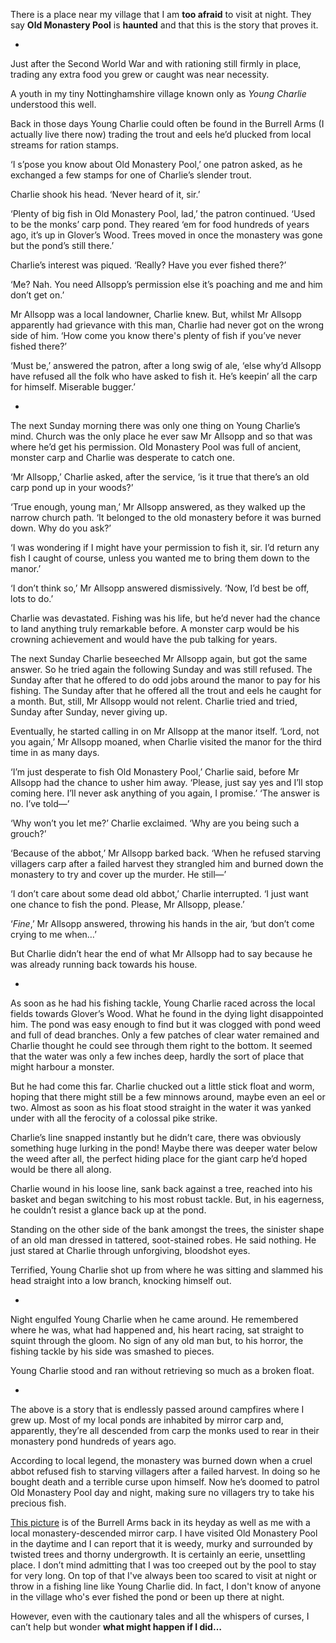 There is a place near my village that I am **too afraid** to visit at night. They say **Old Monastery Pool** is **haunted** and that this is the story that proves it.

*

Just after the Second World War and with rationing still firmly in place, trading any extra food you grew or caught was near necessity.

A youth in my tiny Nottinghamshire village known only as *Young Charlie* understood this well. 

Back in those days Young Charlie could often be found in the Burrell Arms (I actually live there now) trading the trout and eels he’d plucked from local streams for ration stamps.

‘I s’pose you know about Old Monastery Pool,’ one patron asked, as he exchanged a few stamps for one of Charlie’s slender trout.

Charlie shook his head. ‘Never heard of it, sir.’

‘Plenty of big fish in Old Monastery Pool, lad,’ the patron continued. ‘Used to be the monks’ carp pond. They reared ‘em for food hundreds of years ago, it’s up in Glover’s Wood. Trees moved in once the monastery was gone but the pond’s still there.’

Charlie’s interest was piqued. ‘Really? Have you ever fished there?’

‘Me? Nah. You need Allsopp’s permission else it’s poaching and me and him don’t get on.’

Mr Allsopp was a local landowner, Charlie knew. But, whilst Mr Allsopp apparently had grievance with this man, Charlie had never got on the wrong side of him. ‘How come you know there's plenty of fish if you’ve never fished there?’

‘Must be,’ answered the patron, after a long swig of ale, ‘else why’d Allsopp have refused all the folk who have asked to fish it. He’s keepin’ all the carp for himself. Miserable bugger.’

*

The next Sunday morning there was only one thing on Young Charlie’s mind. Church was the only place he ever saw Mr Allsopp and so that was where he’d get his permission. Old Monastery Pool was full of ancient, monster carp and Charlie was desperate to catch one.

‘Mr Allsopp,’ Charlie asked, after the service, ‘is it true that there’s an old carp pond up in your woods?’

‘True enough, young man,’ Mr Allsopp answered, as they walked up the narrow church path. ‘It belonged to the old monastery before it was burned down. Why do you ask?’

‘I was wondering if I might have your permission to fish it, sir. I’d return any fish I caught of course, unless you wanted me to bring them down to the manor.’

‘I don’t think so,’ Mr Allsopp answered dismissively. ‘Now, I’d best be off, lots to do.’

Charlie was devastated. Fishing was his life, but he’d never had the chance to land anything truly remarkable before. A monster carp would be his crowning achievement and would have the pub talking for years.

The next Sunday Charlie beseeched Mr Allsopp again, but got the same answer. So he tried again the following Sunday and was still refused. The Sunday after that he offered to do odd jobs around the manor to pay for his fishing. The Sunday after that he offered all the trout and eels he caught for a month. But, still, Mr Allsopp would not relent. Charlie tried and tried, Sunday after Sunday, never giving up.

Eventually, he started calling in on Mr Allsopp at the manor itself. ‘Lord, not you again,’ Mr Allsopp moaned, when Charlie visited the manor for the third time in as many days.

‘I’m just desperate to fish Old Monastery Pool,’ Charlie said, before Mr Allsopp had the chance to usher him away. ‘Please, just say yes and I’ll stop coming here. I’ll never ask anything of you again, I promise.’
‘The answer is no. I’ve told—’

‘Why won’t you let me?’ Charlie exclaimed. ‘Why are you being such a grouch?’

‘Because of the abbot,’ Mr Allsopp barked back. ‘When he refused starving villagers carp after a failed harvest they strangled him and burned down the monastery to try and cover up the murder. He still—’

‘I don’t care about some dead old abbot,’ Charlie interrupted. ‘I just want one chance to fish the pond. Please, Mr Allsopp, please.’

‘*Fine*,’ Mr Allsopp answered, throwing his hands in the air, ‘but don’t come crying to me when…’

But Charlie didn’t hear the end of what Mr Allsopp had to say because he was already running back towards his house.

*

As soon as he had his fishing tackle, Young Charlie raced across the local fields towards Glover’s Wood. What he found in the dying light disappointed him. The pond was easy enough to find but it was clogged with pond weed and full of dead branches. Only a few patches of clear water remained and Charlie thought he could see through them right to the bottom. It seemed that the water was only a few inches deep, hardly the sort of place that might harbour a monster.

But he had come this far. Charlie chucked out a little stick float and worm, hoping that there might still be a few minnows around, maybe even an eel or two. Almost as soon as his float stood straight in the water it was yanked under with all the ferocity of a colossal pike strike. 

Charlie’s line snapped instantly but he didn’t care, there was obviously something huge lurking in the pond! Maybe there was deeper water below the weed after all, the perfect hiding place for the giant carp he’d hoped would be there all along.

Charlie wound in his loose line, sank back against a tree, reached into his basket and began switching to his most robust tackle. But, in his eagerness, he couldn’t resist a glance back up at the pond.

Standing on the other side of the bank amongst the trees, the sinister shape of an old man dressed in tattered, soot-stained robes. He said nothing. He just stared at Charlie through unforgiving, bloodshot eyes.

Terrified, Young Charlie shot up from where he was sitting and slammed his head straight into a low branch, knocking himself out.

*

Night engulfed Young Charlie when he came around. He remembered where he was, what had happened and, his heart racing, sat straight to squint through the gloom. No sign of any old man but, to his horror, the fishing tackle by his side was smashed to pieces.

Young Charlie stood and ran without retrieving so much as a broken float.

*

The above is a story that is endlessly passed around campfires where I grew up. Most of my local ponds are inhabited by mirror carp and, apparently, they’re all descended from carp the monks used to rear in their monastery pond hundreds of years ago.

According to local legend, the monastery was burned down when a cruel abbot refused fish to starving villagers after a failed harvest. In doing so he bought death and a terrible curse upon himself. Now he’s doomed to patrol Old Monastery Pool day and night, making sure no villagers try to take his precious fish.

[This picture](https://i.redd.it/dm2js4l558o91.jpg) is of the Burrell Arms back in its heyday as well as me with a local monastery-descended mirror carp. I have visited Old Monastery Pool in the daytime and I can report that it is weedy, murky and surrounded by twisted trees and thorny undergrowth. It is certainly an eerie, unsettling place. I don’t mind admitting that I was too creeped out by the pool to stay for very long. On top of that I've always been too scared to visit at night or throw in a fishing line like Young Charlie did. In fact, I don't know of anyone in the village who's ever fished the pond or been up there at night.

However, even with the cautionary tales and all the whispers of curses, I can’t help but wonder **what might happen if I did…**